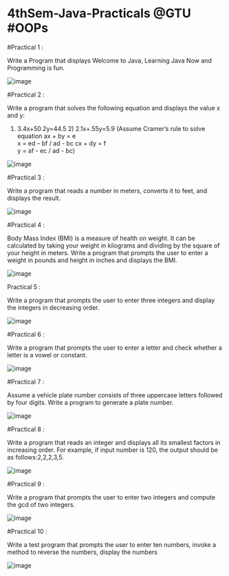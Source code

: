 # 4thSem-Java-Practicals @GTU #OOPs

#Practical 1 : 

Write a Program that displays Welcome to Java, Learning Java Now and Programming is fun.

![image](https://user-images.githubusercontent.com/81670997/168249847-c7329da6-65a8-4659-94c3-e643257c885e.png)

#Practical 2 : 

Write a program that solves the following equation and displays the value x and y: 
1) 3.4x+50.2y=44.5 2) 2.1x+.55y=5.9 (Assume Cramer’s rule to solve equation 
ax + by = e                                      
x = ed – bf / ad - bc 
cx + dy = f                                      
y = af - ec / ad - bc)

![image](https://user-images.githubusercontent.com/81670997/168250309-6fc8405b-8fd0-4988-87b7-1e672a7580ab.png)


#Practical 3 :

Write a program that reads a number in meters, converts it to feet, and displays the result.

![image](https://user-images.githubusercontent.com/81670997/168250733-a8430178-d2b8-443e-a7ad-916c721631e5.png)

#Practical 4 : 

Body Mass Index (BMI) is a measure of health on weight. It can be calculated by taking your weight in kilograms and dividing by the square of your height in meters. Write a program that prompts the user to enter a weight in pounds and height in inches and displays the BMI.

![image](https://user-images.githubusercontent.com/81670997/168461038-4523d85c-9f09-40ca-b18b-e7fcf7d634bc.png)

Practical 5 : 

Write a program that prompts the user to enter three integers and display the integers in decreasing order.

![image](https://user-images.githubusercontent.com/81670997/168461129-e6437a70-8587-4be5-b4be-cf92d14bb6b9.png)

#Practical 6 : 

Write a program that prompts the user to enter a letter and check whether a letter is a vowel or constant.

![image](https://user-images.githubusercontent.com/81670997/168738028-ce0a982e-fda0-4d89-bea9-3b21bcb7320f.png)

#Practical 7 : 

Assume a vehicle plate number consists of three uppercase letters followed by four digits. Write a program to generate a plate number.

![image](https://user-images.githubusercontent.com/81670997/170633807-12b23aa7-72cf-4850-b484-92ef60f9b09a.png)

#Practical 8 :

Write a program that reads an integer and displays all its smallest factors in increasing order. For example, if input number is 120, the output should be as follows:2,2,2,3,5.

![image](https://user-images.githubusercontent.com/81670997/170633946-3a80cf3a-907b-48a0-bfc5-a8adcae1f9df.png)

#Practical 9 :

Write a program that prompts the user to enter two integers and compute the gcd of two integers.

![image](https://user-images.githubusercontent.com/81670997/170850612-7c2c81ea-4b42-45e6-bcdf-eb9a676c0fb4.png)

#Practical 10 :

Write a test program that prompts the user to enter ten numbers, invoke a method to reverse the numbers, display the numbers

![image](https://user-images.githubusercontent.com/81670997/170852912-5c5f79ad-346a-4496-9ba0-1834c7bdb868.png)














